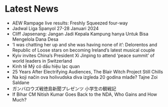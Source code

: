 # Latest News
-  AEW Rampage live results: Freshly Squeezed four-way
-  Jadwal Liga Spanyol 27-28 Januari 2024
-  Cliff Japsenang: Jangan Jadi Kepala Kampung hanya Untuk Bisa Mengelola Dana Desa
-  ‘I was chatting her up and she was having none of it’: Delorentos and Republic of Loose stars on becoming Ireland’s latest musical couple
-  Kyiv invites China’s President Xi Jinping to attend ‘peace summit’ of world leaders in Switzerland
-  Kinh tế Mỹ có dấu hiệu lạc quan
-  25 Years After Electrifying Audiences, The Blair Witch Project Still Chills
-  Na koji način ova holivudska diva izgleda 20 godina mlađe? Tajne Zoi Saldane
-  ガンバロウズ戦徳島新聞プレゼンツ 小学生の観戦記
-  If Bihar CM Nitish Kumar Goes Back to the NDA, Who Gains and How Much?
